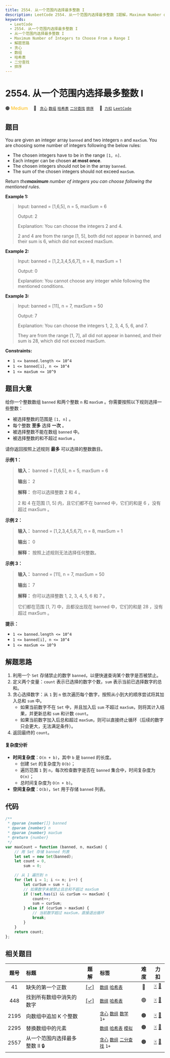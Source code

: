 ```yaml
---
title: 2554. 从一个范围内选择最多整数 I
description: LeetCode 2554. 从一个范围内选择最多整数 I题解，Maximum Number of Integers to Choose From a Range I，包含解题思路、复杂度分析以及完整的 JavaScript 代码实现。
keywords:
  - LeetCode
  - 2554. 从一个范围内选择最多整数 I
  - 从一个范围内选择最多整数 I
  - Maximum Number of Integers to Choose From a Range I
  - 解题思路
  - 贪心
  - 数组
  - 哈希表
  - 二分查找
  - 排序
---
```


# 2554. 从一个范围内选择最多整数 I

🟠 <font color=#ffb800>Medium</font>&emsp; 🔖&ensp; [`贪心`](/tag/greedy.md) [`数组`](/tag/array.md) [`哈希表`](/tag/hash-table.md) [`二分查找`](/tag/binary-search.md) [`排序`](/tag/sorting.md)&emsp; 🔗&ensp;[`力扣`](https://leetcode.cn/problems/maximum-number-of-integers-to-choose-from-a-range-i) [`LeetCode`](https://leetcode.com/problems/maximum-number-of-integers-to-choose-from-a-range-i)

## 题目

You are given an integer array `banned` and two integers `n` and `maxSum`. You
are choosing some number of integers following the below rules:

- The chosen integers have to be in the range `[1, n]`.
- Each integer can be chosen **at most once**.
- The chosen integers should not be in the array `banned`.
- The sum of the chosen integers should not exceed `maxSum`.

Return _the**maximum** number of integers you can choose following the
mentioned rules_.

**Example 1:**

> Input: banned = [1,6,5], n = 5, maxSum = 6
>
> Output: 2
>
> Explanation: You can choose the integers 2 and 4.
>
> 2 and 4 are from the range [1, 5], both did not appear in banned, and their sum is 6, which did not exceed maxSum.

**Example 2:**

> Input: banned = [1,2,3,4,5,6,7], n = 8, maxSum = 1
>
> Output: 0
>
> Explanation: You cannot choose any integer while following the mentioned conditions.

**Example 3:**

> Input: banned = [11], n = 7, maxSum = 50
>
> Output: 7
>
> Explanation: You can choose the integers 1, 2, 3, 4, 5, 6, and 7.
>
> They are from the range [1, 7], all did not appear in banned, and their sum is 28, which did not exceed maxSum.

**Constraints:**

- `1 <= banned.length <= 10^4`
- `1 <= banned[i], n <= 10^4`
- `1 <= maxSum <= 10^9`

## 题目大意

给你一个整数数组 `banned` 和两个整数 `n` 和 `maxSum` 。你需要按照以下规则选择一些整数：

- 被选择整数的范围是 `[1, n]` 。
- 每个整数 **至多** 选择 **一次** 。
- 被选择整数不能在数组 `banned` 中。
- 被选择整数的和不超过 `maxSum` 。

请你返回按照上述规则 **最多** 可以选择的整数数目。

**示例 1：**

> **输入：** banned = [1,6,5], n = 5, maxSum = 6
>
> **输出：** 2
>
> **解释：** 你可以选择整数 2 和 4 。
>
> 2 和 4 在范围 [1, 5] 内，且它们都不在 banned 中，它们的和是 6 ，没有超过 maxSum 。

**示例 2：**

> **输入：** banned = [1,2,3,4,5,6,7], n = 8, maxSum = 1
>
> **输出：** 0
>
> **解释：** 按照上述规则无法选择任何整数。

**示例 3：**

> **输入：** banned = [11], n = 7, maxSum = 50
>
> **输出：** 7
>
> **解释：** 你可以选择整数 1, 2, 3, 4, 5, 6 和 7 。
>
> 它们都在范围 [1, 7] 中，且都没出现在 banned 中，它们的和是 28 ，没有超过 maxSum 。

**提示：**

- `1 <= banned.length <= 10^4`
- `1 <= banned[i], n <= 10^4`
- `1 <= maxSum <= 10^9`

## 解题思路

1. 利用一个 `Set` 存储禁止的数字 `banned`，以便快速查询某个数字是否被禁止。
2. 定义两个变量：`count` 表示已选择的数字个数，`sum` 表示当前已选择数字的总和。
3. 贪心选择数字：从 `1` 到 `n` 依次遍历每个数字，按照从小到大的顺序尝试将其加入总和 `sum` 中。
   - 如果当前数字不在 `Set` 中，并且加入后 `sum` 不超过 `maxSum`，则将其计入结果，并更新总和 `sum` 和计数 `count`。
   - 如果当前数字加入后总和超过 `maxSum`，则可以直接终止循环（后续的数字只会更大，无法满足条件）。
4. 返回最终的 `count`。

#### 复杂度分析

- **时间复杂度**：`O(n + b)`，其中 `b` 是 `banned` 的长度。
  - 创建 `Set` 的复杂度为 `O(b)`；
  - 遍历范围 `1` 到 `n`，每次检查数字是否在 `banned` 集合中，时间复杂度为 `O(n)`；
  - 总时间复杂度为 `O(n + b)`。
- **空间复杂度**：`O(b)`，`Set` 用于存储 `banned` 列表。

## 代码

```javascript
/**
 * @param {number[]} banned
 * @param {number} n
 * @param {number} maxSum
 * @return {number}
 */
var maxCount = function (banned, n, maxSum) {
	// 用 Set 存储 banned 列表
	let set = new Set(banned);
	let count = 0,
		sum = 0;

	// 从 1 遍历到 n
	for (let i = 1; i <= n; i++) {
		let curSum = sum + i;
		// 如果数字未被禁止且总和不超过 maxSum
		if (!set.has(i) && curSum <= maxSum) {
			count++;
			sum = curSum;
		} else if (curSum > maxSum) {
			// 当前数字超过 maxSum，直接退出循环
			break;
		}
	}
	return count;
};
```

## 相关题目

<!-- prettier-ignore -->
| 题号 | 标题 | 题解 | 标签 | 难度 | 力扣 |
| :------: | :------ | :------: | :------ | :------: | :------: |
| 41 | 缺失的第一个正数 | [[✓]](/problem/0041.md) |  [`数组`](/tag/array.md) [`哈希表`](/tag/hash-table.md) | 🔴 | [🀄️](https://leetcode.cn/problems/first-missing-positive) [🔗](https://leetcode.com/problems/first-missing-positive) |
| 448 | 找到所有数组中消失的数字 | [[✓]](/problem/0448.md) |  [`数组`](/tag/array.md) [`哈希表`](/tag/hash-table.md) | 🟢 | [🀄️](https://leetcode.cn/problems/find-all-numbers-disappeared-in-an-array) [🔗](https://leetcode.com/problems/find-all-numbers-disappeared-in-an-array) |
| 2195 | 向数组中追加 K 个整数 |  |  [`贪心`](/tag/greedy.md) [`数组`](/tag/array.md) [`数学`](/tag/math.md) `1+` | 🟠 | [🀄️](https://leetcode.cn/problems/append-k-integers-with-minimal-sum) [🔗](https://leetcode.com/problems/append-k-integers-with-minimal-sum) |
| 2295 | 替换数组中的元素 |  |  [`数组`](/tag/array.md) [`哈希表`](/tag/hash-table.md) [`模拟`](/tag/simulation.md) | 🟠 | [🀄️](https://leetcode.cn/problems/replace-elements-in-an-array) [🔗](https://leetcode.com/problems/replace-elements-in-an-array) |
| 2557 | 从一个范围内选择最多整数 II 🔒 |  |  [`贪心`](/tag/greedy.md) [`数组`](/tag/array.md) [`二分查找`](/tag/binary-search.md) `1+` | 🟠 | [🀄️](https://leetcode.cn/problems/maximum-number-of-integers-to-choose-from-a-range-ii) [🔗](https://leetcode.com/problems/maximum-number-of-integers-to-choose-from-a-range-ii) |